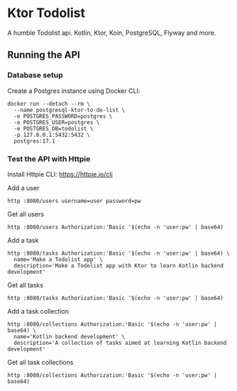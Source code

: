 # Ktor Todolist
A humble Todolist api. Kotlin, Ktor, Koin, PostgreSQL, Flyway and more.

## Running the API

### Database setup
Create a Postgres instance using Docker CLI:
```shell
docker run --detach --rm \
  --name postgresql-ktor-to-do-list \
  -e POSTGRES_PASSWORD=postgres \
  -e POSTGRES_USER=postgres \
  -e POSTGRES_DB=todolist \
  -p 127.0.0.1:5432:5432 \
  postgres:17.1
```

### Test the API with Httpie
Install Httpie CLI: https://httpie.io/cli

Add a user
```shell
http :8080/users username=user password=pw
```

Get all users
```shell
http :8080/users Authorization:'Basic '$(echo -n 'user:pw' | base64)
```

Add a task
```shell
http :8080/tasks Authorization:'Basic '$(echo -n 'user:pw' | base64) \
  name='Make a Todolist app' \
  description='Make a Todolist app with Ktor to learn Kotlin backend development'
```

Get all tasks
```shell
http :8080/tasks Authorization:'Basic '$(echo -n 'user:pw' | base64)
```

Add a task collection
```shell
http :8080/collections Authorization:'Basic '$(echo -n 'user:pw' | base64) \
  name='Kotlin backend development' \
  description='A collection of tasks aimed at learning Kotlin backend development'
```

Get all task collections
```shell
http :8080/collections Authorization:'Basic '$(echo -n 'user:pw' | base64)
```
